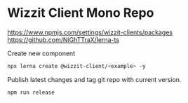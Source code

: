 # Wizzit Client Mono Repo

https://www.npmjs.com/settings/wizzit-clients/packages
https://github.com/NiGhTTraX/lerna-ts

Create new component

````sh
npx lerna create @wizzit-client/<example> -y
````

Publish latest changes and tag git repo with current version.

````sh
npm run release
````
